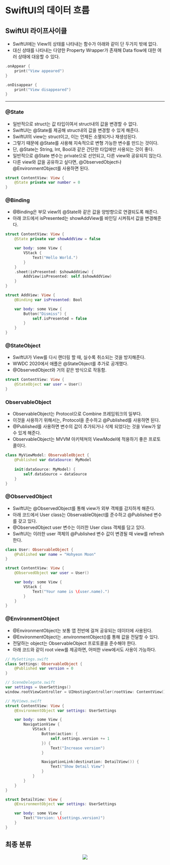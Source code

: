 # SwiftUI의 데이터 흐름

## SwiftUI 라이프사이클
- SwiftUI에는 View의 상태를 나타내는 함수가 아래와 같이 단 두가지 밖에 없다.
- 대신 상태를 나타내는 다양한 Property Wrapper가 존재해 Data flow에 대한 여러 상태에 대응할 수 있다.
```Swift
.onAppear {
    print("View appeared")
}

.onDisappear {
    print("View disappeared")
}
```

---

### @State
- 일반적으로 struct는 값 타입이여서 struct내의 값을 변경할 수 없다.
- SwiftUI는 @State를 제공해 struct내의 값을 변경할 수 있게 해준다.
- SwiftUI의 view는 struct이고, 이는 언제든 소멸되거나 재생성된다.
- 그렇기 때문에 @State를 사용해 지속적으로 변형 가능한 변수를 만드는 것이다.
- 단, @State는 String, Int, Bool과 같은 간단한 타입에만 사용되는 것이 좋다.
- 일반적으로 @State 변수는 private으로 선언되고, 다른 view와 공유되지 않는다.
- 다른 view와 값을 공유하고 싶다면, @ObservedObject나 @EnvironmentObject를 사용하면 된다.

```Swift
struct ContentView: View {
    @State private var number = 0
}
```

### @Binding
- @Binding은 부모 view의 @State와 같은 값을 양방향으로 연결되도록 해준다.
- 아래 코드에서 isPresented는 showAddView를 바인딩 시켜줘서 값을 변경해준다.

```Swift
struct ContentView: View {
    @State private var showAddView = false

    var body: some View {
        VStack {
            Text("Hello World.")
        }
    }
    .sheet(isPresented: $showAddView) {
        AddView(isPresented: self.$showAddView)
    }
}

struct AddView: View {
    @Binding var isPresented: Bool

    var body: some View {
        Button("Dismiss") {
            self.isPresented = false
        }
    }
}
```

### @StateObject
- SwiftUI가 View를 다시 랜더링 할 때, 실수록 취소되는 것을 방지해준다.
- WWDC 2020에서 애플은 @StateObject를 추가로 공개했다.
- @ObservedObject와 거의 같은 방식으로 작동함.

```Swift
struct ContentView: View {
    @StateObject var user = User()
}
```

### ObservableObject
- ObservableObject는 Protocol으로 Combine 프레임워크의 일부다.
- 이것을 사용하기 위해서는, Protocol을 준수하고 @Published를 사용하면 된다.
- @Published를 사용하면 변수의 값이 추가되거나 삭제 되었다는 것을 View가 알 수 있게 해준다.
- ObservableObject는 MVVM 아키텍쳐의 ViewModel에 적용하기 좋은 프로토콜이다.

```Swift
class MyViewModel: ObservableObject {
    @Published var dataSource: MyModel
    
    init(dataSource: MyModel) {
        self.dataSource = dataSource
    }
}
```

### @ObservedObject
- SwiftUI는 @ObservedObject를 통해 view가 외부 객체를 감지하게 해준다.
- 아래 코드에서 User class는 ObservableObject를 준수하고 @Published 변수를 갖고 있다.
- @ObservedObject user 변수는 이러한 User class 객체를 담고 있다.
- SwiftUI는 이러한 user 객체의 @Published 변수 값이 변경될 때 view를 refresh 한다.
```Swift
class User: ObservableObject {
    @Published var name = "Hohyeon Moon"
}

struct ContentView: View {
    @ObservedObject var user = User()

    var body: some View {
        VStack {
            Text("Your name is \(user.name).")
        }
    }
}
```
### @EnvironmentObject
- @EnvironmentObject는 보통 앱 전반에 걸쳐 공유되는 데이터에 사용된다.
- @EnvironmentObject는 .environmentObject()를 통해 값을 전달할 수 있다.
- 전달하는 object는 ObservableObject 프로토콜을 준수해야 한다.
- 아래 코드와 같이 root view를 제공하면, 어떠한 view에서도 사용이 가능하다.

```Swift
// MySettings.swift
class Settings: ObservableObject {
    @Published var version = 0
}

// SceneDelegate.swift
var settings = UserSettings() 
window.rootViewController = UIHostingController(rootView: ContentView().environmentObject(settings))

// MyViews.swift
struct ContentView: View {
    @EnvironmentObject var settings: UserSettings

    var body: some View {
        NavigationView {
            VStack {
                Button(action: {
                    self.settings.version += 1
                }) {
                    Text("Increase version")
                }

                NavigationLink(destination: DetailView()) {
                    Text("Show Detail View")
                }
            }
        }
    }
}

struct DetailView: View {
    @EnvironmentObject var settings: UserSettings

    var body: some View {
        Text("Version: \(settings.version)")
    }
}
```

## 최종 분류
<p align="center">
<img src="https://d33wubrfki0l68.cloudfront.net/2d7c3c8c00eb2d3c3ac126c0fe78eb958d998c89/817d0/images/swiftui-data-flow-1.png"></img>
</p>